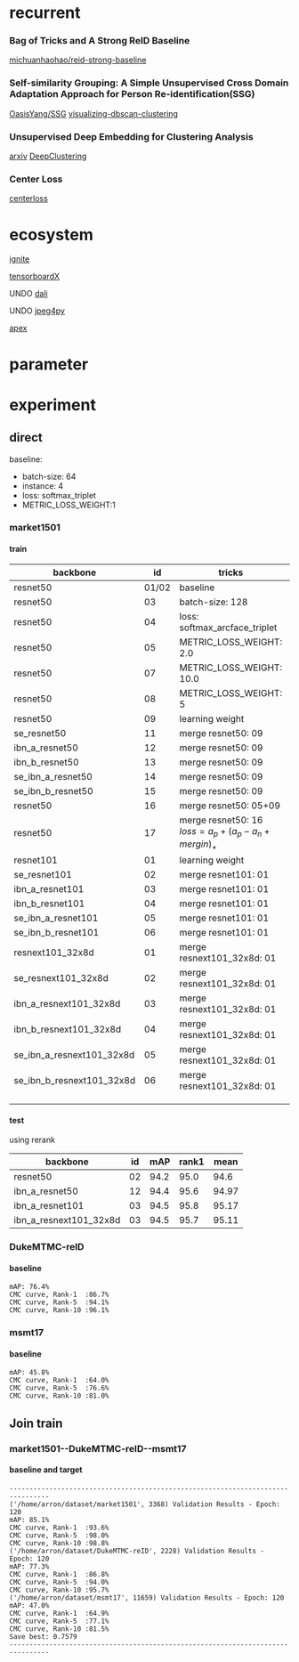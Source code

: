 # recurrent

### Bag of Tricks and A Strong ReID Baseline

[michuanhaohao/reid-strong-baseline](https://github.com/michuanhaohao/reid-strong-baseline)

### Self-similarity Grouping: A Simple Unsupervised Cross Domain Adaptation Approach for Person Re-identification(SSG)

[OasisYang/SSG](https://github.com/OasisYang/SSG)
[visualizing-dbscan-clustering](https://www.naftaliharris.com/blog/visualizing-dbscan-clustering/)

### Unsupervised Deep Embedding for Clustering Analysis

[arxiv](https://arxiv.org/abs/1511.06335)
[DeepClustering](https://github.com/Deepayan137/DeepClustering)


### Center Loss

[centerloss](https://github.com/jxgu1016/MNIST_center_loss_pytorch/blob/master/MNIST_with_centerloss.py)



# ecosystem

[ignite](https://github.com/pytorch/ignite)

[tensorboardX](https://github.com/lanpa/tensorboardX)

UNDO [dali](https://github.com/NVIDIA/DALI)

UNDO [jpeg4py](https://github.com/ajkxyz/jpeg4py)

[apex](https://github.com/NVIDIA/apex)

# parameter

# experiment

## direct

baseline:

- batch-size: 64
- instance: 4
- loss: softmax_triplet
- METRIC_LOSS_WEIGHT:1

### market1501

#### train

| backbone                  | id    | tricks                                                   | mAP  | rank1 | mean  |
| ------------------------- | ----- | -------------------------------------------------------- | ---- | ----- | ----- |
| resnet50                  | 01/02 | baseline                                                 | 85.8 | 94.2  | 90.10 |
| resnet50                  | 03    | batch-size: 128                                          | 85.0 | 93.8  | 89.97 |
| resnet50                  | 04    | loss: softmax_arcface_triplet                            | 70.9 | 89.2  | 81.01 |
| resnet50                  | 05    | METRIC_LOSS_WEIGHT: 2.0                                  | 86.5 | 94.1  | 90.30 |
| resnet50                  | 07    | METRIC_LOSS_WEIGHT: 10.0                                 | 84.4 | 92.6  | 88.50 |
| resnet50                  | 08    | METRIC_LOSS_WEIGHT: 5                                    | 85.6 | 93.9  | 89.70 |
| resnet50                  | 09    | learning weight                                          | 86.7 | 93.9  | 90.36 |
| se_resnet50               | 11    | merge resnet50: 09                                       | 86.2 | 93.6  | 89.94 |
| ibn_a_resnet50            | 12    | merge resnet50: 09                                       | 88.3 | 95.0  | 91.68 |
| ibn_b_resnet50            | 13    | merge resnet50: 09                                       | 83.6 | 92.8  | 88.17 |
| se_ibn_a_resnet50         | 14    | merge resnet50: 09                                       | 87.9 | 94.5  | 91.21 |
| se_ibn_b_resnet50         | 15    | merge resnet50: 09                                       | 82.6 | 92.6  | 87.63 |
| resnet50                  | 16    | merge resnet50: 05+09                                    | 86.5 | 93.9  | 90.18 |
| resnet50                  | 17    | merge resnet50: 16 $loss = a_p + (a_p - a_n + mergin)_+$ | 86.2 | 94.3  | 90.26 |
| resnet101                 | 01    | learning weight                                          | 97.7 | 94.6  | 91.15 |
| se_resnet101              | 02    | merge resnet101: 01                                      | 87.5 | 94.3  | 90.98 |
| ibn_a_resnet101           | 03    | merge resnet101: 01                                      | 88.6 | 95    | 91.77 |
| ibn_b_resnet101           | 04    | merge resnet101: 01                                      | 83.6 | 92.8  | 88.22 |
| se_ibn_a_resnet101        | 05    | merge resnet101: 01                                      | 88.6 | 94.8  | 91.70 |
| se_ibn_b_resnet101        | 06    | merge resnet101: 01                                      | 83.7 | 93.5  | 88.57 |
| resnext101_32x8d          | 01    | merge resnext101_32x8d: 01                               | 88.6 | 95.0  | 91.81 |
| se_resnext101_32x8d       | 02    | merge resnext101_32x8d: 01                               | 88.3 | 95.0  | 91.66 |
| ibn_a_resnext101_32x8d    | 03    | merge resnext101_32x8d: 01                               | 89.0 | 95.3  | 92.16 |
| ibn_b_resnext101_32x8d    | 04    | merge resnext101_32x8d: 01                               | 84.1 | 93.1  | 88.61 |
| se_ibn_a_resnext101_32x8d | 05    | merge resnext101_32x8d: 01                               | 88.6 | 95.3  | 91.98 |
| se_ibn_b_resnext101_32x8d | 06    | merge resnext101_32x8d: 01                               | 83.4 | 92.7  | 88.29 |
|                           |       |                                                          |      |       |       |
|                           |       |                                                          |      |       |       |
|                           |       |                                                          |      |       |       |

#### test

using rerank

| backbone               | id   | mAP  | rank1 | mean  |
| ---------------------- | ---- | ---- | ----- | ----- |
| resnet50               | 02   | 94.2 | 95.0  | 94.6  |
| ibn_a_resnet50         | 12   | 94.4 | 95.6  | 94.97 |
| ibn_a_resnet101        | 03   | 94.5 | 95.8  | 95.17 |
| ibn_a_resnext101_32x8d | 03   | 94.5 | 95.7  | 95.11 |

### DukeMTMC-reID

#### baseline
```shell script
mAP: 76.4%
CMC curve, Rank-1  :86.7%
CMC curve, Rank-5  :94.1%
CMC curve, Rank-10 :96.1%
```

### msmt17

#### baseline
```shell script
mAP: 45.8%
CMC curve, Rank-1  :64.0%
CMC curve, Rank-5  :76.6%
CMC curve, Rank-10 :81.0%
```

## Join train

### market1501--DukeMTMC-reID--msmt17 

#### baseline and target
```shell script
--------------------------------------------------------------------------------
('/home/arron/dataset/market1501', 3368) Validation Results - Epoch: 120
mAP: 85.1%
CMC curve, Rank-1  :93.6%
CMC curve, Rank-5  :98.0%
CMC curve, Rank-10 :98.8%
('/home/arron/dataset/DukeMTMC-reID', 2228) Validation Results - Epoch: 120
mAP: 77.3%
CMC curve, Rank-1  :86.8%
CMC curve, Rank-5  :94.0%
CMC curve, Rank-10 :95.7%
('/home/arron/dataset/msmt17', 11659) Validation Results - Epoch: 120
mAP: 47.0%
CMC curve, Rank-1  :64.9%
CMC curve, Rank-5  :77.1%
CMC curve, Rank-10 :81.5%
Save best: 0.7579
--------------------------------------------------------------------------------
```
